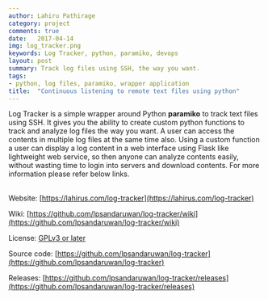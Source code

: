 ```yaml
---
author: Lahiru Pathirage
category: project
comments: true
date:   2017-04-14
img: log_tracker.png
keywords: Log Tracker, python, paramiko, devops
layout: post
summary: Track log files using SSH, the way you want.
tags:
- python, log files, paramiko, wrapper application
title:  "Continuous listening to remote text files using python"
---
```


Log Tracker is a simple wrapper around Python **paramiko** to track text files using SSH.
It gives you the ability to create custom python functions to track and analyze log files the way you want.
A user can access the contents in multiple log files at the same time also.
Using a custom function a user can display a log content in a web interface using Flask like lightweight web service,
so then anyone can analyze contents easily, without wasting time to login into servers and download contents.
For more information please refer below links.
<br><br>

Website: [https://lahirus.com/log-tracker](https://lahirus.com/log-tracker)

Wiki: [https://github.com/lpsandaruwan/log-tracker/wiki](https://github.com/lpsandaruwan/log-tracker/wiki)

License: [GPLv3 or later](https://github.com/lpsandaruwan/log-tracker/blob/master/README.md)

Source code: [https://github.com/lpsandaruwan/log-tracker](https://github.com/lpsandaruwan/log-tracker)

Releases: [https://github.com/lpsandaruwan/log-tracker/releases](https://github.com/lpsandaruwan/log-tracker/releases)

